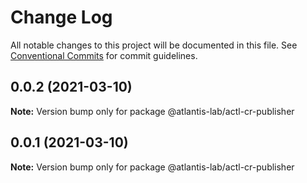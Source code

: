 # Change Log

All notable changes to this project will be documented in this file.
See [Conventional Commits](https://conventionalcommits.org) for commit guidelines.

## 0.0.2 (2021-03-10)

**Note:** Version bump only for package @atlantis-lab/actl-cr-publisher





## 0.0.1 (2021-03-10)

**Note:** Version bump only for package @atlantis-lab/actl-cr-publisher
